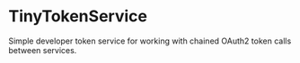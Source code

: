 # TinyTokenService
Simple developer token service for working with chained OAuth2 token calls between services.
